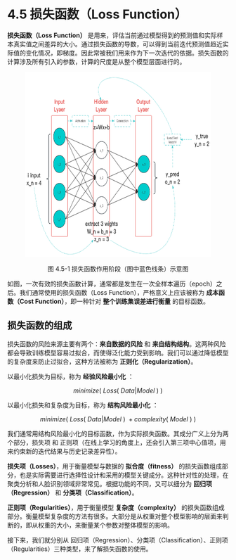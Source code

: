 
# 4.5 损失函数（Loss Function）

**损失函数（Loss Function）** 是用来，评估当前通过模型得到的预测值和实际样本真实值之间差异的大小。通过损失函数的导数，可以得到当前迭代预测值趋近实际值的变化情况，即梯度。因此常被我们用来作为下一次迭代的依据。损失函数的计算涉及所有引入的参数，计算的尺度是从整个模型层面进行的。

<center>
<figure>
   <img  
      width = "600" height = "420"
      src="../../Pictures/Neuron_4.png" alt="">
    <figcaption>
      <p>图 4.5-1 损失函数作用阶段（图中蓝色线条）示意图</p>
   </figcaption>
</figure>
</center>

如图，一次有效的损失函数计算，通常都是发生在一次全样本遍历（epoch）之后。我们通常使用的损失函数（Loss Function），严格意义上应该被称为 **成本函数（Cost Function）**，即一种针对 **整个训练集误差进行衡量** 的目标函数。

## **损失函数的组成**

损失函数的风险来源主要有两个：**来自数据的风险** 和 **来自结构结构**。这两种风险都会导致训练模型容易过拟合，而使得泛化能力受到影响。我们可以通过降低模型的复杂度来防止过拟合，这种方法被称为 **正则化（Regularization）**。

以最小化损失为目标，称为 **经验风险最小化** ：

$$
minimize(\ Loss(\ Data|Model\ )\ )
$$

以最小化损失和复杂度为目标，称为 **结构风险最小化** ：

$$
minimize(\ Loss(\ Data|Model\ )\ + complexity(\ Model\ )\ )
$$

我们通常用结构风险最小化的目标函数，作为实际损失函数。其成分广义上分为两个部分，损失项 和 正则项（在线上学习的角度上，还会引入第三项中心值项，用来约束新的迭代结果与历史记录差异性）。

**损失项（Losses）**，用于衡量模型与数据的 **拟合度（fitness）** 的损失函数组成部分，也是实际需要进行选择性设计和采用的模型关键成分。这种针对性的处理，在聚类分析和人脸识别领域非常常见。根据功能的不同，又可以细分为 **回归项（Regression）** 和 **分类项（Classification）**。

**正则项（Regularities）**，用于衡量模型 **复杂度（complexity）** 的损失函数组成部分。衡量模型复杂度的方法有很多。大部分是从权重对整个模型影响的层面来判断的，即从权重的大小，来衡量某个参数对整体模型的影响。

接下来，我们就分别从  回归项（Regression）、分类项（Classification）、正则项（Regularities）三种类型，来了解损失函数的使用。


[ref]: References_4.md